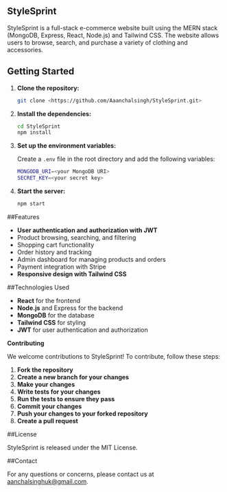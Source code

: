 ## StyleSprint

StyleSprint is a full-stack e-commerce website built using the MERN stack (MongoDB, Express, React, Node.js) and Tailwind CSS. The website allows users to browse, search, and purchase a variety of clothing and accessories.

## Getting Started

1. **Clone the repository:**
   
   ```bash
   git clone <https://github.com/Aaanchalsingh/StyleSprint.git>
   
3. **Install the dependencies:**
   
   ```bash
   cd StyleSprint
   npm install
   
5. **Set up the environment variables:**
   
   Create a `.env` file in the root directory and add the following variables:
   ```bash
   MONGODB_URI=<your MongoDB URI>
   SECRET_KEY=<your secret key>
   
7. **Start the server:**
   
   ```bash
   npm start
   
##Features

* **User authentication and authorization with JWT**
* Product browsing, searching, and filtering
* Shopping cart functionality
* Order history and tracking
* Admin dashboard for managing products and orders
* Payment integration with Stripe
* **Responsive design with Tailwind CSS**

##Technologies Used

* **React** for the frontend
* **Node.js** and Express for the backend
* **MongoDB** for the database
* **Tailwind CSS** for styling
* **JWT** for user authentication and authorization

**Contributing**

We welcome contributions to StyleSprint! To contribute, follow these steps:

1. **Fork the repository**
2. **Create a new branch for your changes**
3. **Make your changes**
4. **Write tests for your changes**
5. **Run the tests to ensure they pass**
6. **Commit your changes**
7. **Push your changes to your forked repository**
8. **Create a pull request**

##License

StyleSprint is released under the MIT License.

##Contact

For any questions or concerns, please contact us at aanchalsinghuk@gmail.com.
